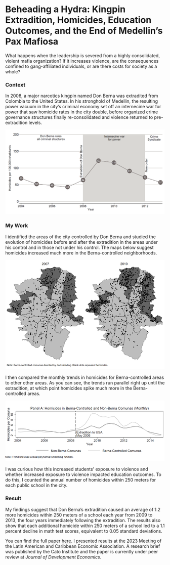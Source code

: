 # Beheading a Hydra: Kingpin Extradition, Homicides, Education Outcomes, and the End of Medellin’s Pax Mafiosa
What happens when the leadership is severed from a highly consolidated, violent mafia organization? If it increases violence, are the consequences confined to gang-affiliated individuals, or are there costs for society as a whole?

### Context
In 2008, a major narcotics kingpin named Don Berna was extradited from Colombia to the United States. In his stronghold of Medellin, the resulting power vacuum in the
city’s criminal economy set off an internecine war for power that saw homicide rates in the city double, before organized crime governance structures finally re-consolidated and violence returned to pre-extradition levels.

![HomicidesPer](/assets/img/HomicidesPer.png)


### My Work
I identified the areas of the city controlled by Don Berna and studied the evolution of homicides before and after the extradition in the areas under his control and in those not under his control. The maps below suggest homicides increased much more in the Berna-controlled neighborhoods.

![BernaMap](/assets/img/BernaMap.png)

I then compared the monthly trends in homicides for Berna-controlled areas to other other areas. As you can see, the trends run parallel right up until the extradition, at which point homicides spike much more in the Berna-controlled areas.

![BernaTrend](/assets/img/BernaTrend.png)

I was curious how this increased students' exposure to violence and whether increased exposure to violence impacted education outcomes. To do this, I counted the annual number of homicides within 250 meters for each public school in the city. 

### Result
My findings suggest that Don Berna’s extradition caused an average of 1.2 more homicides within 250 meters of a school each year from 2009 to 2013, the four years immediately following the extradition. The results also show that each additional homicide within 250 meters of a school led to a 1.1 percent decline in math test scores, equivalent to 0.05 standard deviations.

You can find the full paper [here](https://dx.doi.org/10.2139/ssrn.4880218). I presented results at the 2023 Meeting of the Latin American and Caribbean Economic Association. A research brief was published by the Cato Institute and the paper is currently under peer review at _Journal of Development Economics_.
